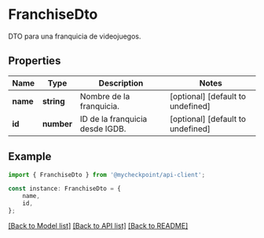 # FranchiseDto

DTO para una franquicia de videojuegos.

## Properties

Name | Type | Description | Notes
------------ | ------------- | ------------- | -------------
**name** | **string** | Nombre de la franquicia. | [optional] [default to undefined]
**id** | **number** | ID de la franquicia desde IGDB. | [optional] [default to undefined]

## Example

```typescript
import { FranchiseDto } from '@mycheckpoint/api-client';

const instance: FranchiseDto = {
    name,
    id,
};
```

[[Back to Model list]](../README.md#documentation-for-models) [[Back to API list]](../README.md#documentation-for-api-endpoints) [[Back to README]](../README.md)
